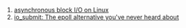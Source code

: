  1. [asynchronous block I/O on Linux][1]
 2. [io_submit: The epoll alternative you've never heard about][2]
 
[1]: https://stackoverflow.com/questions/13407542/is-there-really-no-asynchronous-block-i-o-on-linux
[2]: https://blog.cloudflare.com/io_submit-the-epoll-alternative-youve-never-heard-about/
